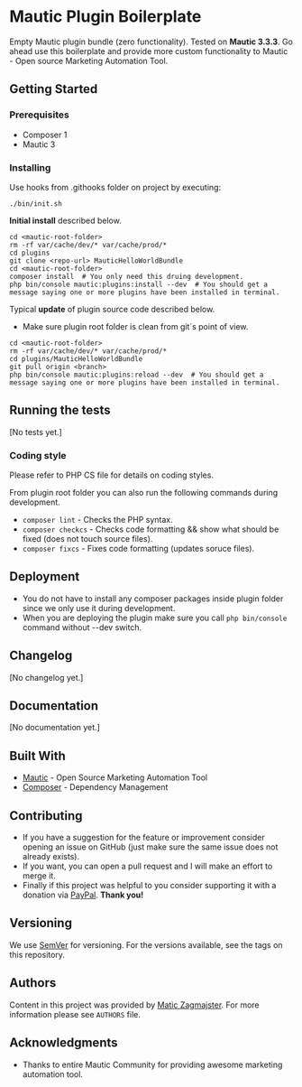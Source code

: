 # Mautic Plugin Boilerplate

Empty Mautic plugin bundle (zero functionality). Tested on **Mautic 3.3.3**. Go ahead use this boilerplate and provide more custom functionality to Mautic - Open source Marketing Automation Tool.

## Getting Started

### Prerequisites

* Composer 1
* Mautic 3


### Installing

Use hooks from .githooks folder on project by executing:

```
./bin/init.sh
```

**Initial install** described below.

```
cd <mautic-root-folder>
rm -rf var/cache/dev/* var/cache/prod/*
cd plugins
git clone <repo-url> MauticHelloWorldBundle
cd <mautic-root-folder>
composer install  # You only need this druing development.
php bin/console mautic:plugins:install --dev  # You should get a message saying one or more plugins have been installed in terminal.
```


Typical **update** of plugin source code described below.

* Make sure plugin root folder is clean from git´s point of view.

```
cd <mautic-root-folder>
rm -rf var/cache/dev/* var/cache/prod/*
cd plugins/MauticHelloWorldBundle
git pull origin <branch>
php bin/console mautic:plugins:reload --dev  # You should get a message saying one or more plugins have been installed in terminal.
```

## Running the tests

[No tests yet.]

### Coding style

Please refer to PHP CS file for details on coding styles.

From plugin root folder you can also run the following commands during development.

* ```composer lint``` - Checks the PHP syntax.
* ```composer checkcs``` - Checks code formatting && show what should be fixed (does not touch source files).
* ```composer fixcs``` - Fixes code formatting (updates soruce files).

## Deployment

* You do not have to install any composer packages inside plugin folder since we only use it during development.
* When you are deploying the plugin make sure you call ```php bin/console``` command without --dev switch.

## Changelog

[No changelog yet.]

## Documentation

[No documentation yet.]

## Built With

* [Mautic](https://github.com/mautic/) - Open Source Marketing Automation Tool
* [Composer](https://getcomposer.org/) - Dependency Management

## Contributing

- If you have a suggestion for the feature or improvement consider opening an issue on GitHub (just make sure the same issue does not already exists).
- If you want, you can open a pull request and I will make an effort to merge it.
- Finally if this project was helpful to you consider supporting it with a donation via [PayPal](https://paypal.me/maticzagmajster). **Thank you!**

## Versioning

We use [SemVer](http://semver.org/) for versioning. For the versions available, see the tags on this repository. 

## Authors

Content in this project was provided by [Matic Zagmajster](http://maticzagmajster.ddns.net/). For more information please see ```AUTHORS``` file.

## Acknowledgments

* Thanks to entire Mautic Community for providing awesome marketing automation tool.



